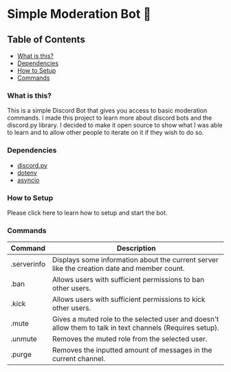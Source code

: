 # Simple Moderation Bot 🤖

## Table of Contents
- [What is this?](#what-is-this)
- [Dependencies](#dependencies)
- [How to Setup](#how-to-setup)
- [Commands](#commands)

###  What is this?

This is a simple Discord Bot that gives you access to basic moderation commands. I made this project to learn more about discord bots and the discord.py library. I decided to make it open source to show what I was able to learn and to allow other people to iterate on it if they wish to do so.

### Dependencies 
- [discord.py](https://discordpy.readthedocs.io/en/stable/)
- [dotenv](https://pypi.org/project/python-dotenv/)
- [asyncio](https://pypi.org/project/asyncio)

### How to Setup

Please click here to learn how to setup and start the bot.


### Commands

Command|Description
-|-
.serverinfo| Displays some information about the current server like the creation date and member count.
.ban | Allows users with sufficient permissions to ban other users.
.kick | Allows users with sufficient permissions to kick other users.
.mute | Gives a muted role to the selected user and doesn't allow them to talk in text channels (Requires setup).
.unmute | Removes the muted role from the selected user.
.purge | Removes the inputted amount of messages in the current channel.
